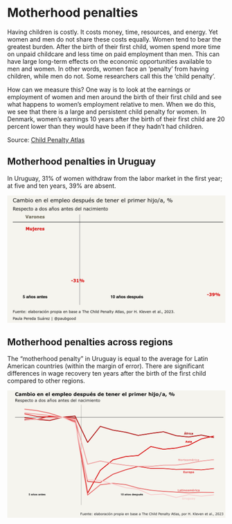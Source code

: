 # Motherhood penalties

Having children is costly. It costs money, time, resources, and energy. Yet women and men do not share these costs equally. Women tend to bear the greatest burden. After the birth of their first child, women spend more time on unpaid childcare and less time on paid employment than men. This can have large long-term effects on the economic opportunities available to men and women. In other words, women face an ‘penalty’ from having children, while men do not. Some researchers call this the ‘child penalty’.

How can we measure this? One way is to look at the earnings or employment of women and men around the birth of their first child and see what happens to women’s employment relative to men. When we do this, we see that there is a large and persistent child penalty for women. In Denmark, women’s earnings 10 years after the birth of their first child are 20 percent lower than they would have been if they hadn’t had children.

Source: [Child Penalty Atlas](https://childpenaltyatlas.org/about)

## Motherhood penalties in Uruguay

In Uruguay, 31% of women withdraw from the labor market in the first year; at five and ten years, 39% are absent.

![](https://github.com/paulapereda/motherhood-penalties/blob/master/plots/motherhood_penalties_uy.gif)

## Motherhood penalties across regions

The “motherhood penalty” in Uruguay is equal to the average for Latin American countries (within the margin of error).
There are significant differences in wage recovery ten years after the birth of the first child compared to other regions.

![](https://github.com/paulapereda/motherhood-penalties/blob/master/plots/comparison.png)
